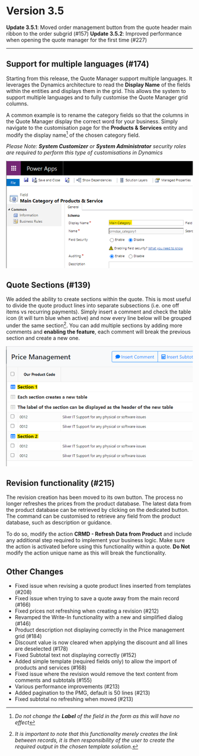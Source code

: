 # Version 3.5

**Update 3.5.1**: Moved order management button from the quote header main ribbon to the order subgrid (#157)
**Update 3.5.2**: Improved performance when opening the quote manager for the first time (#227)

---

## Support for multiple languages (#174)

Starting from this release, the Quote Manager support multiple languages. It leverages the Dynamics architecture to read the **Display Name** of the fields within the entities and displays them in the grid.
This allows the system to support multiple languages and to fully customise the Quote Manager grid columns.

A common example is to rename the category fields so that the columns in the Quote Manager display the correct word for your business. Simply navigate to the customisation page for the **Products & Services** entity and modify the display name[^1] of the chosen category field.

_Please Note: **System Customizer** or **System Administrator** security roles are required to perform this type of customisations in Dynamics_

![screenshot](./example-rename-displayname.png)

[^1]: _Do not change the **Label** of the field in the form as this will have no effect_

## Quote Sections (#139)

We added the ability to create sections within the quote. This is most useful to divide the quote product lines into separate subsections (i.e. one off items vs recurring payments). Simply insert a comment and check the table icon (it will turn blue when active) and now every line below will be grouped under the same section[^2]. You can add multiple sections by adding more comments and **enabling the feature**, each comment will break the previous section and create a new one.

![screenshot](./example-sections.png)

[^2]: _It is important to note that this functionality merely creates the link between records, it is then responsibility of the user to create the required output in the chosen template solution._

## Revision functionality (#215)

The revision creation has been moved to its own button. The process no longer refreshes the prices from the product database. The latest data from the product database can be retrieved by clicking on the dedicated button. The command can be customised to retrieve any field from the product database, such as description or guidance.

To do so, modify the action **CRMD - Refresh Data from Product** and include any additional step required to implement your business logic. Make sure the action is activated before using this functionality within a quote. **Do Not** modify the action unique name as this will break the functionality.

## Other Changes

- Fixed issue when revising a quote product lines inserted from templates (#208)
- Fixed issue when trying to save a quote away from the main record (#166)
- Fixed prices not refreshing when creating a revision (#212)
- Revamped the Write-In functionality with a new and simplified dialog (#146)
- Product description not displaying correctly in the Price management grid (#184)
- Discount value is now cleared when applying the discount and all lines are deselected (#178)
- Fixed Subtotal text not displaying correctly (#152)
- Added simple template (required fields only) to allow the import of products and services (#168)
- Fixed issue where the revision would remove the text content from comments and subtotals (#155)
- Various performance improvements (#213)
- Added pagination to the PMG, default is 50 lines (#213)
- Fixed subtotal no refreshing when moved (#213)
